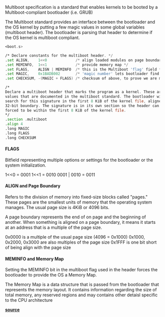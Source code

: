 Multiboot specification is a standard that enables kernels to be booted
by a Multiboot-compliant bootloader (i.e. GRUB)

The Multiboot standard provides an interface between the bootloader and 
the OS kernel by putting a few magic values in some global variables
(multiboot header). The bootloader is parsing that header to determine
if the OS kernel is multiboot compliant.


```asm
<boot.s>

/* Declare constants for the multiboot header. */
.set ALIGN,    1<<0             /* align loaded modules on page boundaries */
.set MEMINFO,  1<<1             /* provide memory map */
.set FLAGS,    ALIGN | MEMINFO  /* this is the Multiboot 'flag' field */
.set MAGIC,    0x1BADB002       /* 'magic number' lets bootloader find the header */
.set CHECKSUM, -(MAGIC + FLAGS) /* checksum of above, to prove we are multiboot */

/* 
Declare a multiboot header that marks the program as a kernel. These are magic
values that are documented in the multiboot standard. The bootloader will
search for this signature in the first 8 KiB of the kernel file, aligned at a
32-bit boundary. The signature is in its own section so the header can be
forced to be within the first 8 KiB of the kernel file.
*/
.section .multiboot
.align 4
.long MAGIC
.long FLAGS
.long CHECKSUM
```
#### FLAGS
Bitfield representing multiple options or settings for the bootloader or the
system initialization.

1<<0 = 0001
1<<1 = 0010
0001 | 0010 = 0011

#### ALIGN and Page Boundary
Refers to the division of memory into fixed-size blocks called "pages."
These pages are the smallest units of memory that the operating system manages.
The usual page size is 4KiB or 4096 bits.

A page boundary represents the end of on page and the beginning of another.
When something is aligned on a page boundary, it means it starts at an address
that is a multiple of the page size.

0x0000 is a multiple of the usual page size (4096 = 0x1000)
0x1000, 0x2000, 0x3000 are also multiples of the page size
0x1FFF is one bit short of being align with the page size

#### MEMINFO and Memory Map
Setting the MEMINFO bit in the multiboot flag used in the  header forces the 
bootloader to provide the OS a Memory Map.

The Memory Map is a data structure that is passed from the bootloader that 
represents the memory layout. It contains information regarding the size of total
memory, any reserved regions and may contains other detaisl specific to the 
CPU architecture

[**source**](https://wiki.osdev.org/Bare_Bones)
